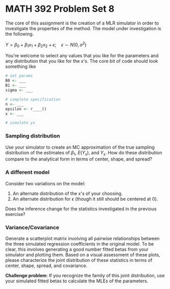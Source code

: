 MATH 392 Problem Set 8
================

The core of this assignment is the creation of a MLR simulator in order to investigate the properties of the method. The model under investigation is the following.

*Y* = *β*<sub>0</sub> + *β*<sub>1</sub>*x*<sub>1</sub> + *β*<sub>2</sub>*x*<sub>2</sub> + *ϵ*;  *ϵ* ∼ *N*(0, *σ*<sup>2</sup>)

You're welcome to select any values that you like for the parameters and any distribution that you like for the *x*'s. The core bit of code should look something like

``` r
# set params
B0 <- ___
B1 <- ___
sigma <- ___

# complete specification
n <- ___
epsilon <- r____()
x <- ___

# simulate ys
```

### Sampling distribution

Use your simulator to create an MC approximation of the true sampling distribution of the estimates of *β*<sub>1</sub>, *E*(*Y*<sub>*s*</sub>), and *Y*<sub>*s*</sub>. How do these distribution compare to the analytical form in terms of center, shape, and spread?

### A different model

Consider two variations on the model:

1.  An alternate distribution of the *x*'s of your choosing.
2.  An alternate distribution for *ϵ* (though it still should be centered at 0).

Does the inference change for the statistics investigated in the previous exercise?

### Variance/Covariance

Generate a scatterplot matrix involving all pairwise relationships between the three simulated regression coefficients in the original model. To be clear, this involves generating a good number fitted betas from your simulator and plotting them. Based on a visual assessment of these plots, please characterize the joint distribution of these statistics in terms of center, shape, spread, and covariance.

**Challenge problem**: If you recognize the family of this joint distribution, use your simulated fitted betas to calculate the MLEs of the parameters.
